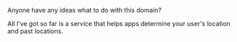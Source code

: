 Anyone have any ideas what to do with this domain?

All I've got so far is a service that helps apps determine your user's location and past locations.